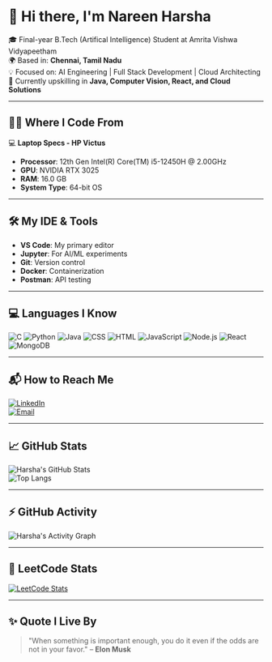 # 👋 Hi there, I'm Nareen Harsha

🎓 Final-year B.Tech (Artifical Intelligence) Student at Amrita Vishwa Vidyapeetham   
🌍 Based in: **Chennai, Tamil Nadu**  
💡 Focused on: AI Engineering | Full Stack Development | Cloud Architecting  
🌱 Currently upskilling in **Java, Computer Vision, React, and Cloud Solutions**

---

## 🧑‍💻 Where I Code From

💻 **Laptop Specs - HP Victus**   
- **Processor**: 12th Gen Intel(R) Core(TM) i5-12450H @ 2.00GHz  
- **GPU**: NVIDIA RTX 3025  
- **RAM**: 16.0 GB  
- **System Type**: 64-bit OS


---

## 🛠️ My IDE & Tools

- **VS Code**: My primary editor
- **Jupyter**: For AI/ML experiments
- **Git**: Version control  
- **Docker**: Containerization  
- **Postman**: API testing  
  

---


## 💻 Languages I Know

![C](https://img.shields.io/badge/C-00599C?style=flat&logo=c&logoColor=white)
![Python](https://img.shields.io/badge/Python-3776AB?style=flat&logo=python&logoColor=white)
![Java](https://img.shields.io/badge/Java-007396?style=flat&logo=java&logoColor=white)
![CSS](https://img.shields.io/badge/CSS-1572B6?style=flat&logo=css3&logoColor=white)
![HTML](https://img.shields.io/badge/HTML-E34F26?style=flat&logo=html5&logoColor=white)
![JavaScript](https://img.shields.io/badge/JavaScript-F7DF1E?style=flat&logo=javascript&logoColor=black)
![Node.js](https://img.shields.io/badge/Node.js-339933?style=flat&logo=node.js&logoColor=white)
![React](https://img.shields.io/badge/React-61DAFB?style=flat&logo=react&logoColor=black)
![MongoDB](https://img.shields.io/badge/MongoDB-47A248?style=flat&logo=mongodb&logoColor=white)


---

## 📬 How to Reach Me

[![LinkedIn](https://img.shields.io/badge/LinkedIn-blue?style=flat&logo=linkedin)](https://www.linkedin.com/in/nareenharsha-v-606553278//)  
[![Email](https://img.shields.io/badge/Gmail-D14836?style=flat&logo=gmail&logoColor=white)](mailto:nareenharshavenkat@gmail.com)  


---

## 📈 GitHub Stats

![Harsha's GitHub Stats](https://github-readme-stats.vercel.app/api?username=NAREENHARSHA&show_icons=true&theme=tokyonight)  
![Top Langs](https://github-readme-stats.vercel.app/api/top-langs/?username=NAREENHARSHA&layout=compact&theme=tokyonight)

---

## ⚡ GitHub Activity

![Harsha's Activity Graph](https://github-readme-activity-graph.vercel.app/graph?username=NAREENHARSHA&theme=tokyonight)

---

## 🧠 LeetCode Stats

[![LeetCode Stats](https://leetcard.jacoblin.cool/YOUR_LEETCODE_USERNAME?theme=dark&ext=contest)](https://leetcode.com/NAREENHARSHA/)

---

## ✨ Quote I Live By

> "When something is important enough, you do it even if the odds are not in your favor." – **Elon Musk**

